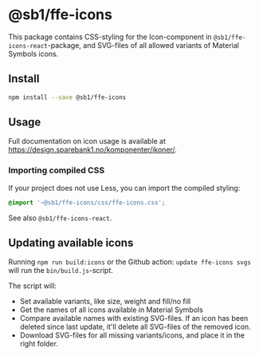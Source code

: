 # @sb1/ffe-icons

This package contains CSS-styling for the Icon-component in `@sb1/ffe-icons-react`-package, and SVG-files of all allowed variants of Material Symbols icons.

## Install

```bash
npm install --save @sb1/ffe-icons
```

## Usage

Full documentation on icon usage is available at https://design.sparebank1.no/komponenter/ikoner/.

### Importing compiled CSS

If your project does not use Less, you can import the compiled styling:

```css
@import '~@sb1/ffe-icons/css/ffe-icons.css';
```

See also `@sb1/ffe-icons-react`.

## Updating available icons

Running `npm run build:icons` or the Github action: `update ffe-icons svgs` will run the `bin/build.js`-script.

The script will:

-   Set available variants, like size, weight and fill/no fill
-   Get the names of all icons available in Material Symbols
-   Compare available names with existing SVG-files. If an icon has been deleted since last update, it'll delete all SVG-files of the removed icon.
-   Download SVG-files for all missing variants/icons, and place it in the right folder.

